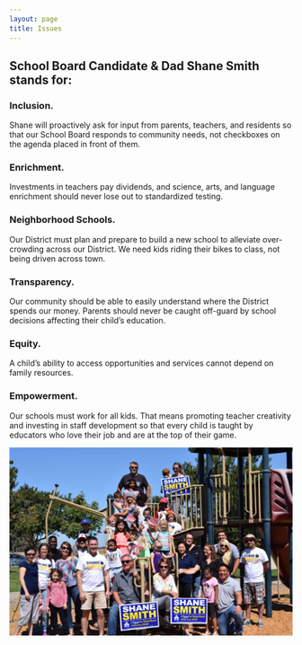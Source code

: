 ```yaml
---
layout: page
title: Issues
---
```


## School Board Candidate & Dad    Shane Smith stands for:

### Inclusion.
Shane will proactively ask for input from parents, teachers, and residents so that our School Board responds to community needs, not checkboxes on the agenda placed in front of them.

### Enrichment.
Investments in teachers pay dividends, and science, arts, and language enrichment should never lose out to standardized testing.
 
### Neighborhood Schools.
Our District must plan and prepare to build a new school to alleviate over-crowding across our District.  We need kids riding their bikes to class, not being driven across town.
 
### Transparency.
Our community should be able to easily understand where the District spends our money.  Parents should never be caught off-guard by school decisions affecting their child’s education.

### Equity.
A child’s ability to access opportunities and services cannot depend on family resources.

### Empowerment.
Our schools must work for all kids.  That means promoting teacher creativity and investing in staff development so that every child is taught by educators who love their job and are at the top of their game.

![Photo of Shane and supporters at Merced park event.](/assets/images/DSC_0173.JPG)